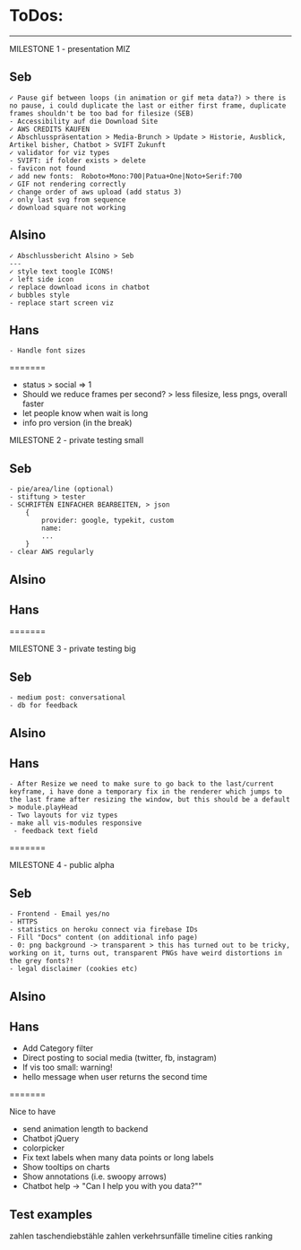 # ToDos:

---

MILESTONE 1 - presentation MIZ

## Seb

    ✓ Pause gif between loops (in animation or gif meta data?) > there is no pause, i could duplicate the last or either first frame, duplicate frames shouldn't be too bad for filesize (SEB)
    - Accessibility auf die Download Site
    ✓ AWS CREDITS KAUFEN
    ✓ Abschlusspräsentation > Media-Brunch > Update > Historie, Ausblick, Artikel bisher, Chatbot > SVIFT Zukunft
    ✓ validator for viz types
    - SVIFT: if folder exists > delete
    - favicon not found
    ✓ add new fonts:  Roboto+Mono:700|Patua+One|Noto+Serif:700
    ✓ GIF not rendering correctly
    ✓ change order of aws upload (add status 3)
    ✓ only last svg from sequence
    ✓ download square not working

## Alsino

    ✓ Abschlussbericht Alsino > Seb
    ---
    ✓ style text toogle ICONS!
    ✓ left side icon
    ✓ replace download icons in chatbot
    ✓ bubbles style
    - replace start screen viz

## Hans

    - Handle font sizes

=======

* status > social => 1
* Should we reduce frames per second? > less filesize, less pngs, overall faster
* let people know when wait is long
* info pro version (in the break)

MILESTONE 2 - private testing small

## Seb

    - pie/area/line (optional)
    - stiftung > tester
    - SCHRIFTEN EINFACHER BEARBEITEN, > json
    	{
    		provider: google, typekit, custom
    		name:
    		...
    	}
    - clear AWS regularly

## Alsino

## Hans

=======

MILESTONE 3 - private testing big

## Seb

    - medium post: conversational
    - db for feedback

## Alsino

## Hans

    - After Resize we need to make sure to go back to the last/current keyframe, i have done a temporary fix in the renderer which jumps to the last frame after resizing the window, but this should be a default > module.playHead
    - Two layouts for viz types
    - make all vis-modules responsive
     - feedback text field

=======

MILESTONE 4 - public alpha

## Seb

    - Frontend - Email yes/no
    - HTTPS
    - statistics on heroku connect via firebase IDs
    - Fill "Docs" content (on additional info page)
    - 0: png background -> transparent > this has turned out to be tricky, working on it, turns out, transparent PNGs have weird distortions in the grey fonts?!
    - legal disclaimer (cookies etc)

## Alsino

## Hans

* Add Category filter
* Direct posting to social media (twitter, fb, instagram)
* If vis too small: warning!
* hello message when user returns the second time

=======

Nice to have

* send animation length to backend
* Chatbot jQuery
* colorpicker
* Fix text labels when many data points or long labels
* Show tooltips on charts
* Show annotations (i.e. swoopy arrows)
* Chatbot help -> "Can I help you with you data?""

## Test examples

zahlen taschendiebstähle
zahlen verkehrsunfälle
timeline
cities ranking
